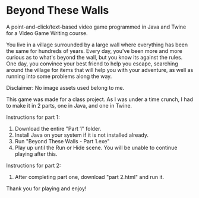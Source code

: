 # Beyond These Walls
A point-and-click/text-based video game programmed in Java and Twine for a Video Game Writing course.

You live in a village surrounded by a large wall where everything has been the same for hundreds of years. Every day, you've been more and more curious as to what's beyond the wall, but you know its against the rules. One day, you convince your best friend to help you escape, searching around the village for items that will help you with your adventure, as well as running into some problems along the way.

Disclaimer: No image assets used belong to me.

This game was made for a class project. As I was under a time crunch, I had to make it in 2 parts, one in Java, and one in Twine. 

Instructions for part 1:
1. Download the entire "Part 1" folder.
2. Install Java on your system if it is not installed already.
3. Run "Beyond These Walls - Part 1.exe"
4. Play up until the Run or Hide scene. You will be unable to continue playing after this.

Instructions for part 2:
1. After completing part one, download "part 2.html" and run it.

Thank you for playing and enjoy!
